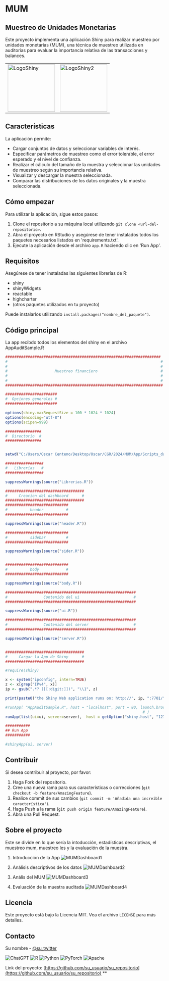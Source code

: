 # MUM
## Muestreo de Unidades Monetarias

Este proyecto implementa una aplicación Shiny para realizar muestreo por unidades monetarias (MUM), una técnica de muestreo utilizada en auditorías para evaluar la importancia relativa de las transacciones y balances.

<table>
  <tr>
    <td><img src="/Recoursos/Shinylogo.png" alt="LogoShiny" style="width: 150px;"/></td>
    <td><img src="/Recoursos/rshiny.png" alt="LogoShiny2" style="width: 150px;"/></td>
  </tr>
</table>

## Características

La aplicación permite:

- Cargar conjuntos de datos y seleccionar variables de interés.
- Especificar parámetros de muestreo como el error tolerable, el error esperado y el nivel de confianza.
- Realizar el cálculo del tamaño de la muestra y seleccionar las unidades de muestreo según su importancia relativa.
- Visualizar y descargar la muestra seleccionada.
- Comparar las distribuciones de los datos originales y la muestra seleccionada.

## Cómo empezar

Para utilizar la aplicación, sigue estos pasos:

1. Clone el repositorio a su máquina local utilizando `git clone <url-del-repositorio>`.
2. Abra el proyecto en RStudio y asegúrese de tener instalados todos los paquetes necesarios listados en 'requirements.txt'.
3. Ejecute la aplicación desde el archivo `app.R` haciendo clic en 'Run App'.

## Requisitos

Asegúrese de tener instaladas las siguientes librerías de R:

- shiny
- shinyWidgets
- reactable
- highcharter
- (otros paquetes utilizados en tu proyecto)

Puede instalarlos utilizando `install.packages("nombre_del_paquete")`.

## Código principal

La app recibdo todos los elementos del shiny en el archivo AppAuditSample.R

```r
#####################################################################
#                                                                    #
#                                                                    #
#                     Muestreo financiero                            #
#                                                                    #   
#                                                                    #
######################################################################

#######################
#  Opciones generales # 
#######################

options(shiny.maxRequestSize = 100 * 1024 * 1024)
options(encoding="utf-8") 
options(scipen=999)

################
#  Directorio  #
################


setwd("C:/Users/Oscar Centeno/Desktop/Oscar/CGR/2024/MUM/App/Scripts_dashboard")

#################
#   Librerias   # 
#################

suppressWarnings(source("Librerias.R"))

###################################
#     Creacion del dashboard      # 
###################################
############################
#          header          # 
############################

suppressWarnings(source("header.R"))

############################
#          sidebar         # 
############################

suppressWarnings(source("sider.R"))


############################
#          body            # 
############################

suppressWarnings(source("body.R"))

##########################################################
#                Contenido del ui                        # 
##########################################################

suppressWarnings(source("ui.R"))

##########################################################
#                Contenido del server                    # 
##########################################################

suppressWarnings(source("server.R"))


###################################
#     Cargar la App de Shiny      # 
###################################

#require(shiny)

x <- system("ipconfig", intern=TRUE)
z <- x[grep("IPv4", x)]
ip <- gsub(".*? ([[:digit:]])", "\\1", z)

print(paste0("the Shiny Web application runs on: http://", ip, ":7701/"))

#runApp( "AppAuditSample.R", host = "localhost", port = 80, launch.browser = FALSE, display.mode = "fullscreen" ) #, port = 7704 , host = ip
                                                             # )
runApp(list(ui=ui, server=server),  host = getOption("shiny.host", "127.0.0.2"), port = 1001,launch.browser = TRUE)

###########
## Run App  
###########

#shinyApp(ui, server)
```

## Contribuir

Si desea contribuir al proyecto, por favor:

1. Haga Fork del repositorio.
2. Cree una nueva rama para sus características o correcciones (`git checkout -b feature/AmazingFeature`).
3. Realice commit de sus cambios (`git commit -m 'Añadida una increíble característica'`).
4. Haga Push a la rama (`git push origin feature/AmazingFeature`).
5. Abra una Pull Request.

## Sobre el proyecto

Este se divide en lo que sería la intoducción, estadísticas descriptivas, el muestreo mum, muestreo les y la evaluación de la muestra. 

1.  Introducción de la App
![MUMDashboard1](/Recoursos/MUM1.png)

2. Análisis descriptivos de los datos
![MUMDashboard2](/Recoursos/MUM2.png)

3. Anális del MUM
![MUMDashboard3](/Recoursos/MUM3.png)

4. Evaluación de la muestra auditada
![MUMDashboard4](/Recoursos/MUM4.png)

## Licencia

Este proyecto está bajo la Licencia MIT. Vea el archivo `LICENSE` para más detalles.

## Contacto

Su nombre - [@su_twitter](https://twitter.com/su_twitter)

![ChatGPT](https://img.shields.io/badge/chatGPT-74aa9c?style=for-the-badge&logo=openai&logoColor=white)
![R](https://img.shields.io/badge/r-%23276DC3.svg?style=for-the-badge&logo=r&logoColor=white)
![Python](https://img.shields.io/badge/python-3670A0?style=for-the-badge&logo=python&logoColor=ffdd54)
![PyTorch](https://img.shields.io/badge/PyTorch-%23EE4C2C.svg?style=for-the-badge&logo=PyTorch&logoColor=white)
![Apache](https://img.shields.io/badge/apache-%23D42029.svg?style=for-the-badge&logo=apache&logoColor=white)

Link del proyecto: [https://github.com/su_usuario/su_repositorio](https://github.com/su_usuario/su_repositorio)
**
